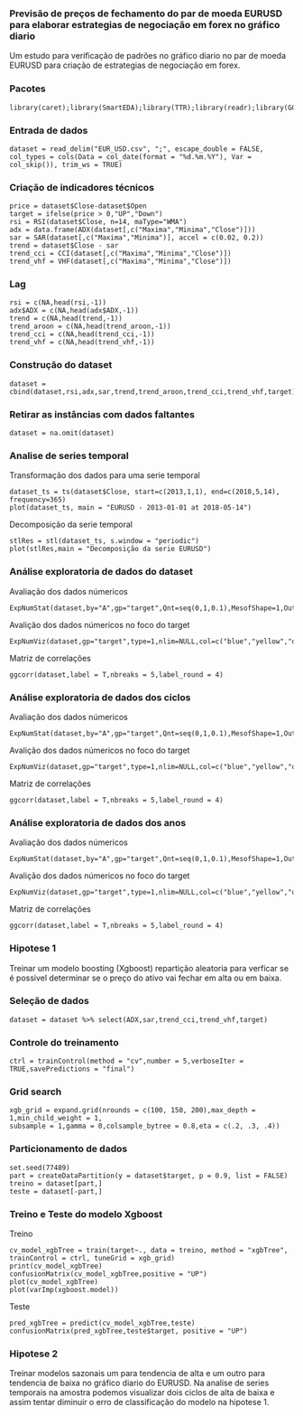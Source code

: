### Previsão de preços de fechamento do par de moeda EURUSD para elaborar estrategias de negociação em forex no gráfico diario

Um estudo para verificação de padrões no gráfico diario no par de moeda EURUSD para criação de estrategias de negociação em forex.

### Pacotes
```{r, cache=FALSE, message=FALSE, warning=FALSE}
library(caret);library(SmartEDA);library(TTR);library(readr);library(GGally);library(forecast);library(dplyr);
```

### Entrada de dados
```{r, cache=FALSE, message=FALSE, warning=FALSE}
dataset = read_delim("EUR_USD.csv", ";", escape_double = FALSE, 
col_types = cols(Data = col_date(format = "%d.%m.%Y"), Var = col_skip()), trim_ws = TRUE)
```

### Criação de indicadores técnicos
```{r, cache=FALSE, message=FALSE, warning=FALSE}
price = dataset$Close-dataset$Open
target = ifelse(price > 0,"UP","Down")
rsi = RSI(dataset$Close, n=14, maType="WMA")
adx = data.frame(ADX(dataset[,c("Maxima","Minima","Close")]))
sar = SAR(dataset[,c("Maxima","Minima")], accel = c(0.02, 0.2))
trend = dataset$Close - sar
trend_cci = CCI(dataset[,c("Maxima","Minima","Close")])
trend_vhf = VHF(dataset[,c("Maxima","Minima","Close")])
```

### Lag
```{r, cache=FALSE, message=FALSE, warning=FALSE}
rsi = c(NA,head(rsi,-1)) 
adx$ADX = c(NA,head(adx$ADX,-1)) 
trend = c(NA,head(trend,-1))
trend_aroon = c(NA,head(trend_aroon,-1))
trend_cci = c(NA,head(trend_cci,-1))
trend_vhf = c(NA,head(trend_vhf,-1))
```

### Construção do dataset
```{r, cache=FALSE, message=FALSE, warning=FALSE}
dataset = cbind(dataset,rsi,adx,sar,trend,trend_aroon,trend_cci,trend_vhf,target)
```

### Retirar as instâncias com dados faltantes
```{r, cache=FALSE, message=FALSE, warning=FALSE}
dataset = na.omit(dataset)
```

### Analise de series temporal

Transformação dos dados para uma serie temporal
```{r, cache=FALSE, message=FALSE, warning=FALSE}
dataset_ts = ts(dataset$Close, start=c(2013,1,1), end=c(2018,5,14), frequency=365)
plot(dataset_ts, main = "EURUSD - 2013-01-01 at 2018-05-14")
```

Decomposição da serie temporal
```{r, cache=FALSE, message=FALSE, warning=FALSE}
stlRes = stl(dataset_ts, s.window = "periodic")
plot(stlRes,main = "Decomposição da serie EURUSD")
```

### Análise exploratoria de dados do dataset

Avaliação dos dados númericos
```{r, cache=FALSE, message=FALSE, warning=FALSE}
ExpNumStat(dataset,by="A",gp="target",Qnt=seq(0,1,0.1),MesofShape=1,Outlier=TRUE,round=4)
```
Avalição dos dados númericos no foco do target
```{r, cache=FALSE, message=FALSE, warning=FALSE}
ExpNumViz(dataset,gp="target",type=1,nlim=NULL,col=c("blue","yellow","orange"),Page=c(2,2),sample=8)
```
Matriz de correlações
```{r, cache=FALSE, message=FALSE, warning=FALSE}
ggcorr(dataset,label = T,nbreaks = 5,label_round = 4)
```
### Análise exploratoria de dados dos ciclos

Avaliação dos dados númericos
```{r, cache=FALSE, message=FALSE, warning=FALSE}
ExpNumStat(dataset,by="A",gp="target",Qnt=seq(0,1,0.1),MesofShape=1,Outlier=TRUE,round=4)
```
Avalição dos dados númericos no foco do target
```{r, cache=FALSE, message=FALSE, warning=FALSE}
ExpNumViz(dataset,gp="target",type=1,nlim=NULL,col=c("blue","yellow","orange"),Page=c(2,2),sample=8)
```
Matriz de correlações
```{r, cache=FALSE, message=FALSE, warning=FALSE}
ggcorr(dataset,label = T,nbreaks = 5,label_round = 4)
```
### Análise exploratoria de dados dos anos

Avaliação dos dados númericos
```{r, cache=FALSE, message=FALSE, warning=FALSE}
ExpNumStat(dataset,by="A",gp="target",Qnt=seq(0,1,0.1),MesofShape=1,Outlier=TRUE,round=4)
```
Avalição dos dados númericos no foco do target
```{r, cache=FALSE, message=FALSE, warning=FALSE}
ExpNumViz(dataset,gp="target",type=1,nlim=NULL,col=c("blue","yellow","orange"),Page=c(2,2),sample=8)
```
Matriz de correlações
```{r, cache=FALSE, message=FALSE, warning=FALSE}
ggcorr(dataset,label = T,nbreaks = 5,label_round = 4)
```
### Hipotese 1

Treinar um modelo boosting (Xgboost) repartição aleatoria para verficar se é possivel determinar se o preço do ativo vai fechar em alta ou em baixa.

### Seleção de dados 
```{r, cache=FALSE, message=FALSE, warning=FALSE}
dataset = dataset %>% select(ADX,sar,trend_cci,trend_vhf,target)
```

### Controle do treinamento
```{r, cache=FALSE, message=FALSE, warning=FALSE}
ctrl = trainControl(method = "cv",number = 5,verboseIter = TRUE,savePredictions = "final")
```

### Grid search
```{r, cache=FALSE, message=FALSE, warning=FALSE}
xgb_grid = expand.grid(nrounds = c(100, 150, 200),max_depth = 1,min_child_weight = 1,
subsample = 1,gamma = 0,colsample_bytree = 0.8,eta = c(.2, .3, .4))
```

### Particionamento de dados

```{r, cache=FALSE, message=FALSE, warning=FALSE}
set.seed(77489)
part = createDataPartition(y = dataset$target, p = 0.9, list = FALSE)
treino = dataset[part,]
teste = dataset[-part,]
```

### Treino e Teste do modelo Xgboost

Treino
```{r, cache=FALSE, message=FALSE, warning=FALSE}
cv_model_xgbTree = train(target~., data = treino, method = "xgbTree", trainControl = ctrl, tuneGrid = xgb_grid)
print(cv_model_xgbTree)
confusionMatrix(cv_model_xgbTree,positive = "UP")
plot(cv_model_xgbTree)
plot(varImp(xgboost.model))
```

Teste
```{r, cache=FALSE, message=FALSE, warning=FALSE}
pred_xgbTree = predict(cv_model_xgbTree,teste)
confusionMatrix(pred_xgbTree,teste$target, positive = "UP")
```

### Hipotese 2

Treinar modelos sazonais um para tendencia de alta e um outro para tendencia de baixa no gráfico diario do EURUSD. Na analise de series temporais na amostra podemos visualizar dois ciclos de alta de baixa e assim tentar diminuir o erro de classificação do modelo na hipotese 1.
